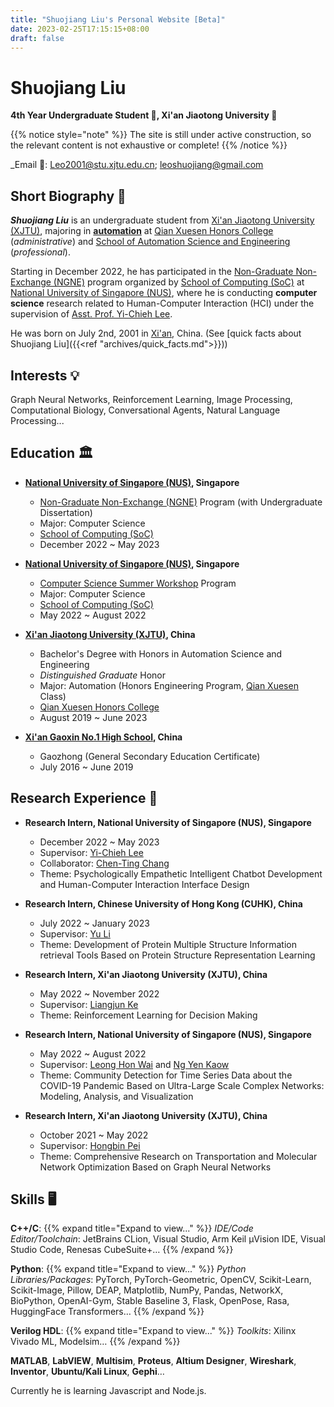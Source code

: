```yaml
---
title: "Shuojiang Liu's Personal Website [Beta]"
date: 2023-02-25T17:15:15+08:00
draft: false
---
```


# Shuojiang Liu

**4th Year Undergraduate Student 👤, Xi'an Jiaotong University 🏫**

{{% notice style="note" %}}
The site is still under active construction, so the relevant content is not exhaustive or complete!
{{% /notice %}}

\_Email 📠: Leo2001@stu.xjtu.edu.cn; leoshuojiang@gmail.com

## Short Biography 📸

**_Shuojiang Liu_** is an undergraduate student from [Xi'an Jiaotong University (XJTU)](http://en.xjtu.edu.cn/), majoring in [**automation**](https://en.wikipedia.org/wiki/Outline_of_automation) at [Qian Xuesen Honors College](https://bjb.xjtu.edu.cn/) (_administrative_) and [School of Automation Science and Engineering](https://automation.xjtu.edu.cn/index.htm) (_professional_).

Starting in December 2022, he has participated in the [Non-Graduate Non-Exchange (NGNE)](https://www.comp.nus.edu.sg/~ngne/) program organized by [School of Computing (SoC)](https://www.comp.nus.edu.sg/) at [National University of Singapore (NUS)](https://nus.edu.sg/), where he is conducting **computer science** research related to Human-Computer Interaction (HCI) under the supervision of [Asst. Prof. Yi-Chieh Lee](https://www.yclee.net).

He was born on July 2nd, 2001 in [Xi'an](https://en.wikipedia.org/wiki/Xi%27an), China. (See [quick facts about Shuojiang Liu]({{<ref "archives/quick_facts.md">}}))

## Interests 💡

Graph Neural Networks, Reinforcement Learning, Image Processing, Computational Biology, Conversational Agents, Natural Language Processing...

## Education 🏛️

- **[National University of Singapore (NUS)](https://www.nus.edu.sg/), Singapore**

  - [Non-Graduate Non-Exchange (NGNE)](https://www.comp.nus.edu.sg/~ngne/) Program (with Undergraduate Dissertation)
  - Major: Computer Science
  - [School of Computing (SoC)](https://www.comp.nus.edu.sg/)
  - December 2022 ~ May 2023

- **[National University of Singapore (NUS)](https://www.nus.edu.sg/), Singapore**

  - [Computer Science Summer Workshop](https://sws.comp.nus.edu.sg/) Program
  - Major: Computer Science
  - [School of Computing (SoC)](https://www.comp.nus.edu.sg/)
  - May 2022 ~ August 2022

- **[Xi'an Jiaotong University (XJTU)](http://en.xjtu.edu.cn/), China**

  - Bachelor's Degree with Honors in Automation Science and Engineering
  - _Distinguished Graduate_ Honor
  - Major: Automation (Honors Engineering Program, [Qian Xuesen](https://en.wikipedia.org/wiki/Qian_Xuesen) Class)
  - [Qian Xuesen Honors College](https://bjb.xjtu.edu.cn/)
  - August 2019 ~ June 2023

- **[Xi'an Gaoxin No.1 High School](http://www.gxyzh.com/), China**
  - Gaozhong (General Secondary Education Certificate)
  - July 2016 ~ June 2019

## Research Experience 🔭

- **Research Intern, National University of Singapore (NUS), Singapore**

  - December 2022 ~ May 2023
  - Supervisor: [Yi-Chieh Lee](https://www.yclee.net)
  - Collaborator: [Chen-Ting Chang](https://commarts.wisc.edu/staff/chang-chenting/)
  - Theme: Psychologically Empathetic Intelligent Chatbot Development and Human-Computer Interaction Interface Design

- **Research Intern, Chinese University of Hong Kong (CUHK), China**

  - July 2022 ~ January 2023
  - Supervisor: [Yu Li](https://liyu95.com/)
  - Theme: Development of Protein Multiple Structure Information retrieval Tools Based on Protein Structure Representation Learning

- **Research Intern, Xi'an Jiaotong University (XJTU), China**

  - May 2022 ~ November 2022
  - Supervisor: [Liangjun Ke](https://gr.xjtu.edu.cn/web/keljxjtu)
  - Theme: Reinforcement Learning for Decision Making

- **Research Intern, National University of Singapore (NUS), Singapore**

  - May 2022 ~ August 2022
  - Supervisor: [Leong Hon Wai](https://www.comp.nus.edu.sg/~leonghw/) and [Ng Yen Kaow](https://www.geocities.ws/kalngyk/)
  - Theme: Community Detection for Time Series Data about the COVID-19 Pandemic Based on Ultra-Large Scale Complex Networks: Modeling, Analysis, and Visualization

- **Research Intern, Xi'an Jiaotong University (XJTU), China**
  - October 2021 ~ May 2022
  - Supervisor: [Hongbin Pei](https://scholar.google.com/citations?user=FxVmazsAAAAJ&hl=en)
  - Theme: Comprehensive Research on Transportation and Molecular Network Optimization Based on Graph Neural Networks

## Skills 🖥️

**C++/C**:
{{% expand title="Expand to view..." %}}
_IDE/Code Editor/Toolchain_: JetBrains CLion, Visual Studio, Arm Keil µVision IDE, Visual Studio Code, Renesas CubeSuite+…
{{% /expand %}}

**Python**:
{{% expand title="Expand to view..." %}}
_Python Libraries/Packages_: PyTorch, PyTorch-Geometric, OpenCV, Scikit-Learn, Scikit-Image, Pillow, DEAP, Matplotlib, NumPy, Pandas, NetworkX, BioPython, OpenAI-Gym, Stable Baseline 3, Flask, OpenPose, Rasa, HuggingFace Transformers…
{{% /expand %}}

**Verilog HDL**:
{{% expand title="Expand to view..." %}}
_Toolkits_: Xilinx Vivado ML, Modelsim…
{{% /expand %}}

**MATLAB**, **LabVIEW**, **Multisim**, **Proteus**, **Altium Designer**, **Wireshark**, **Inventor**, **Ubuntu/Kali Linux**, **Gephi**…

Currently he is learning Javascript and Node.js.
